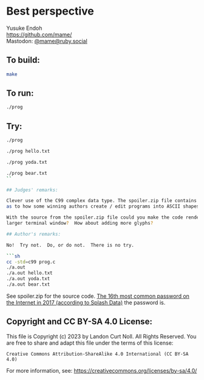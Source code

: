 # Best perspective

Yusuke Endoh  
<https://github.com/mame/>  
Mastodon: [@mame@ruby.social](https://ruby.social/@mame)  

## To build:

```sh
make
```

## To run:

```sh
./prog
```

## Try:

```sh
./prog

./prog hello.txt

./prog yoda.txt

./prog bear.txt
``

## Judges' remarks:

Clever use of the C99 complex data type. The spoiler.zip file contains clues
as to how some winning authors create / edit programs into ASCII shapes.

With the source from the spoiler.zip file could you make the code render for a
larger terminal window?  How about adding more glyphs?

## Author's remarks:

No!  Try not.  Do, or do not.  There is no try.

```sh
cc -std=c99 prog.c
./a.out
./a.out hello.txt
./a.out yoda.txt
./a.out bear.txt
```

See spoiler.zip for the source code.
[The 16th most common password on the Internet in 2017 (according to Splash Data)][1] the password is.

[1]: https://en.wikipedia.org/wiki/List_of_the_most_common_passwords

## Copyright and CC BY-SA 4.0 License:

This file is Copyright (c) 2023 by Landon Curt Noll.  All Rights Reserved.
You are free to share and adapt this file under the terms of this license:

    Creative Commons Attribution-ShareAlike 4.0 International (CC BY-SA 4.0)

For more information, see: https://creativecommons.org/licenses/by-sa/4.0/
